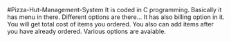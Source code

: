 #Pizza-Hut-Management-System
It is coded in C programming.
Basically it has menu in there.
Different options are there...
It has also billing option in it.
You will get total cost of items you ordered.
 You also can add items after you have already ordered.
 Various options are avaiable.

